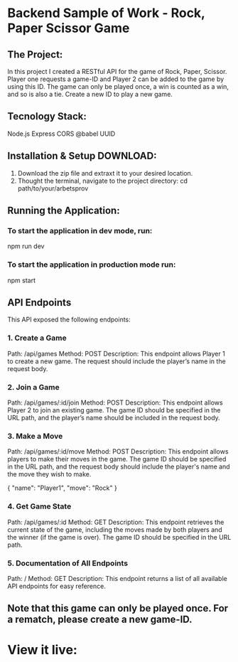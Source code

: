 # Backend Sample of Work - Rock, Paper Scissor Game

## The Project:

In this project I created a RESTful API for the game of Rock, Paper, Scissor.
Player one requests a game-ID and Player 2 can be added to the game by using this ID. The game can only be played once, a win is counted as a win, and so is also a tie.
Create a new ID to play a new game.

## Tecnology Stack:

Node.js
Express
CORS
@babel
UUID

## Installation & Setup DOWNLOAD:

1. Download the zip file and extraxt it to your desired location.
2. Thought the terminal, navigate to the project directory:
   cd path/to/your/arbetsprov

## Running the Application:

### To start the application in dev mode, run:

npm run dev

### To start the application in production mode run:

npm start

## API Endpoints

This API exposed the following endpoints:

### 1. Create a Game
Path: /api/games
Method: POST
Description: This endpoint allows Player 1 to create a new game. The request should include the player’s name in the request body.

### 2. Join a Game
Path: /api/games/:id/join
Method: POST
Description: This endpoint allows Player 2 to join an existing game. The game ID should be specified in the URL path, and the player’s name should be included in the request body.

### 3. Make a Move
Path: /api/games/:id/move
Method: POST
Description: This endpoint allows players to make their moves in the game. The game ID should be specified in the URL path, and the request body should include the player's name and the move they wish to make.

{
    "name": "Player1",
    "move": "Rock"
}

### 4. Get Game State
Path: /api/games/:id
Method: GET
Description: This endpoint retrieves the current state of the game, including the moves made by both players and the winner (if the game is over). The game ID should be specified in the URL path.

### 5. Documentation of All Endpoints
Path: /
Method: GET
Description: This endpoint returns a list of all available API endpoints for easy reference.


## Note that this game can only be played once. For a rematch, please create a new game-ID.

# View it live:
